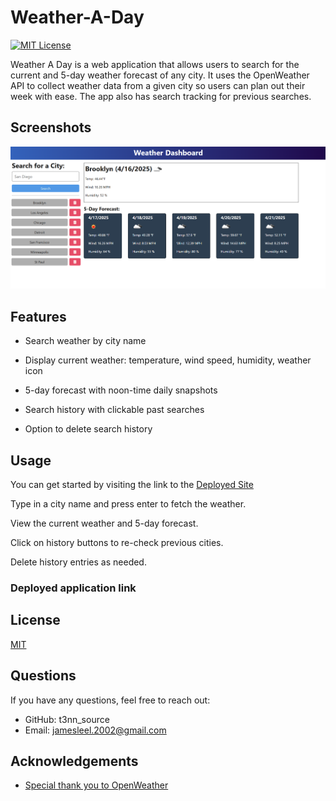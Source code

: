 
# Weather-A-Day
[![MIT License](https://img.shields.io/badge/License-MIT-green.svg)](https://choosealicense.com/licenses/mit/)

Weather A Day is a  web application that allows users to search for the current and 5-day weather forecast of any city. It uses the OpenWeather API to collect weather data from a given city so users can plan out their week with ease. The app also has search tracking for previous searches.

## Screenshots

![Screenshot of Weather-A-Day](/assets/Weather-A-Day.png)


## Features



- Search weather by city name

- Display current weather: temperature, wind speed, humidity, weather icon

- 5-day forecast with noon-time daily snapshots

- Search history with clickable past searches

- Option to delete search history


## Usage

You can get started by visiting the link to the [Deployed Site]()

Type in a city name and press enter to fetch the weather.

View the current weather and 5-day forecast.

Click on history buttons to re-check previous cities.

Delete history entries as needed.





### Deployed application link

## License

[MIT](https://choosealicense.com/licenses/mit/)


## Questions
If you have any questions, feel free to reach out:

+ GitHub: t3nn_source
+ Email: jamesleel.2002@gmail.com
## Acknowledgements

 - [Special thank you to OpenWeather](https://awesomeopensource.com/project/elangosundar/awesome-README-templates)

